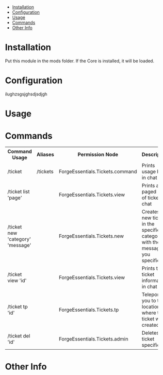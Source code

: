 * [Installation](#install)
* [Configuration](#config)
* [Usage](#use)
* [Commands](#command)
* [Other Info](#other)

# Installation <a name="install"></a>
Put this module in the mods folder. If the Core is installed, it will be loaded.

# Configuration <a name="config"></a>
ilughzsgsjghsdjsdjgh

# Usage <a name="use"></a>


# Commands <a name="command"></a>
<table>
	<tr>
		<th>Command Usage</th>
		<th>Aliases</th>
		<th>Permission Node</th>
		<th>Description</th>
	</tr>
	<tr>
		<td>/ticket</td>
		<td>/tickets</td>
		<td>ForgeEssentials.Tickets.command</td>
		<td>Prints usage help in chat</td>
	</tr>
	<tr>
		<td>/ticket list 'page'</td>
		<td></td>
		<td>ForgeEssentials.Tickets.view</td>
		<td>Prints a paged list of tickets in chat</td>
	</tr>
	<tr>
		<td>/ticket new 'category' 'message'</td>
		<td></td>
		<td>ForgeEssentials.Tickets.new</td>
		<td>Creates a new ticket in the specified category with the message you specified</td>
	</tr>
	<tr>
		<td>/ticket view 'id'</td>
		<td></td>
		<td>ForgeEssentials.Tickets.view</td>
		<td>Prints the ticket information in chat</td>
	</tr>
	<tr>
		<td>/ticket tp 'id'</td>
		<td></td>
		<td>ForgeEssentials.Tickets.tp</td>
		<td>Teleports you to the location where the ticket was created</td>
	</tr>
	<tr>
		<td>/ticket del 'id'</td>
		<td></td>
		<td>ForgeEssentials.Tickets.admin</td>
		<td>Deletes the ticket specified</td>
	</tr>
	<tr>
</table>


# Other Info <a name="other"></a>

